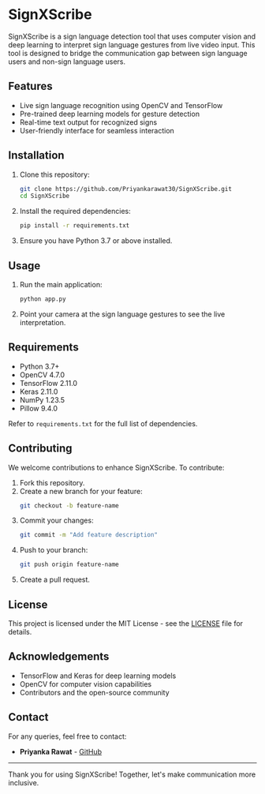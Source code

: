 # SignXScribe

SignXScribe is a sign language detection tool that uses computer vision and deep learning to interpret sign language gestures from live video input. This tool is designed to bridge the communication gap between sign language users and non-sign language users.

## Features

- Live sign language recognition using OpenCV and TensorFlow
- Pre-trained deep learning models for gesture detection
- Real-time text output for recognized signs
- User-friendly interface for seamless interaction

## Installation

1. Clone this repository:
   ```bash
   git clone https://github.com/Priyankarawat30/SignXScribe.git
   cd SignXScribe
   ```

2. Install the required dependencies:
   ```bash
   pip install -r requirements.txt
   ```

3. Ensure you have Python 3.7 or above installed.

## Usage

1. Run the main application:
   ```bash
   python app.py
   ```

2. Point your camera at the sign language gestures to see the live interpretation.

## Requirements

- Python 3.7+
- OpenCV 4.7.0
- TensorFlow 2.11.0
- Keras 2.11.0
- NumPy 1.23.5
- Pillow 9.4.0

Refer to `requirements.txt` for the full list of dependencies.

## Contributing

We welcome contributions to enhance SignXScribe. To contribute:

1. Fork this repository.
2. Create a new branch for your feature:
   ```bash
   git checkout -b feature-name
   ```
3. Commit your changes:
   ```bash
   git commit -m "Add feature description"
   ```
4. Push to your branch:
   ```bash
   git push origin feature-name
   ```
5. Create a pull request.

## License

This project is licensed under the MIT License - see the [LICENSE](LICENSE) file for details.

## Acknowledgements

- TensorFlow and Keras for deep learning models
- OpenCV for computer vision capabilities
- Contributors and the open-source community

## Contact

For any queries, feel free to contact:

- **Priyanka Rawat** - [GitHub](https://github.com/Priyankarawat30)

---

Thank you for using SignXScribe! Together, let's make communication more inclusive.
